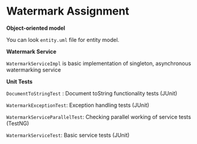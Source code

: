 # Watermark Assignment

**Object-oriented model**

You can look `entity.uml` file for entity model.

**Watermark Service**

`WatermarkServiceImpl` is basic implementation of singleton, asynchronous watermarking service


**Unit Tests**

`DocumentToStringTest` : Document toString functionality tests (JUnit)

`WatermarkExceptionTest`: Exception handling tests (JUnit)

`WatermarkServiceParallelTest`: Checking parallel working of service tests (TestNG)

`WatermarkServiceTest`: Basic service tests (JUnit)
